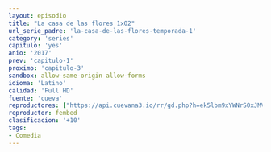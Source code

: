 ```yaml
---
layout: episodio
title: "La casa de las flores 1x02"
url_serie_padre: 'la-casa-de-las-flores-temporada-1'
category: 'series'
capitulo: 'yes'
anio: '2017'
prev: 'capitulo-1'
proximo: 'capitulo-3'
sandbox: allow-same-origin allow-forms
idioma: 'Latino'
calidad: 'Full HD'
fuente: 'cueva'
reproductores: ["https://api.cuevana3.io/rr/gd.php?h=ek5lbm9xYWNrS0xJMVp5b21KREk0dFBLbjVkaHhkRGdrOG1jbnBpUnhhS1Z1MkNsb3MzT3ZLdXBoV1JqcHBucnVhMlVucGV5dHNxc3luaDlnWml4ek5tU3FadVkyUT09"]
reproductor: fembed
clasificacion: '+10'
tags:
- Comedia
---
```











